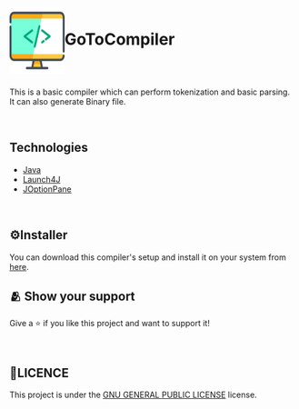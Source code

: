 <img align="left" width="97" height="116" src="Resources/compiler-logo.png" /> 


# GoToCompiler


<br/>
<br/>

This is a basic compiler which can perform tokenization and basic parsing. It can also generate Binary file.

<br/>

## Technologies

* [Java](#)
* [Launch4J](#)
* [JOptionPane](#)

<!--
<br/>

## Contributors

* [Ishu Raj](https://github.com/RajIshu)

-->

<br/>

## ⚙️Installer
You can download this compiler's setup and install it on your system from [here](https://upesstd-my.sharepoint.com/:f:/g/personal/500083128_stu_upes_ac_in/EryhWqhl0OdOpf7OkLl6HBUBqiginF4304hkNDt5v0-wJA?e=oXxBvD).


## :people_hugging: Show your support
Give a ⭐️ if you like this project and want to support it!

<br/>

## 📝LICENCE
This project is under the [GNU GENERAL PUBLIC LICENSE](./LICENSE) license.
